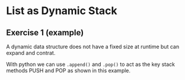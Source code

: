 # List as Dynamic Stack
## Exercise 1 (example)
  
A dynamic data structure does not have a fixed size at runtime but can expand and contrat.

With python we can use `.append()` and `.pop()` to act as the key stack methods PUSH and POP as shown in this example.